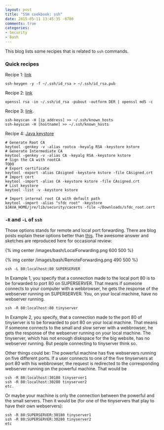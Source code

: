 ```yaml
---
layout: post
title: "SSH cookbook: ssh"
date: 2015-05-11 13:45:35 -0700
comments: true
categories: 
- Security
- Bash
---
```


This blog lists some recipes that is related to `ssh` commands.

<!--more-->

### Quick recipes

Recipe 1: [link](https://askubuntu.com/questions/53553/how-do-i-retrieve-the-public-key-from-a-ssh-private-key)

``` plain Recipe 1: Generate public key from private key
ssh-keygen -y -f ~/.ssh/id_rsa > ~/.ssh/id_rsa.pub
```

Recipe 2: [link](https://docs.aws.amazon.com/AWSEC2/latest/UserGuide/ec2-key-pairs.html#verify-key-pair-fingerprints)

``` plain Recipe 2: Show fingerprint of the private key in MD5 format (used by Github, AWS)
openssl rsa -in ~/.ssh/id_rsa -pubout -outform DER | openssl md5 -c
```

Recipe 3: [link](https://serverfault.com/questions/132970/can-i-automatically-add-a-new-host-to-known-hosts).

``` plain Recipe 3: Add new hosts to known_hosts file
ssh-keyscan -H [ip_address] >> ~/.ssh/known_hosts
ssh-keyscan -H [hostname] >> ~/.ssh/known_hosts
```

Recipe 4: [Java keystore](https://www.youtube.com/watch?v=fQEhA79ifnI)

``` plain Recipe 4: Java keystore related commands
# Generate Root CA
keytool -genkey -v -alias rootca -keyalg RSA -keystore kstore
# Generate Intermediate CA
keytool -genkey -v -alias CA -keyalg RSA -keystore kstore
# Sign the CA with rootCA
TODO
# Export certificate
keytool -export -alias CAsigned -keystore kstore -file CAsigned.crt
# Import cert
keytool -import -alias CA -keystore kstore -file CAsigned.crt
# List keystore
keytool -list -v -keystore kstore

# Import internal root CA with default path
keytool -import -alias "sfdc root" -keystore $JAVA_HOME/jre/lib/security/cacerts -file ~/Downloads/sfdc_root.cert 
```

### `-R` and `-L` of `ssh`

Those options stands for remote and local port forwarding.
There are blog posts explain these options better than [this](https://unix.stackexchange.com/questions/115897/whats-ssh-port-forwarding-and-whats-the-difference-between-ssh-local-and-remot#).
The awesome answer and sketches are reproduced here for occasional review:

{% img center /images/bash/LocalForwarding.png 600 500 %}

{% img center /images/bash/RemoteForwarding.png 490 500 %}

``` plain Example 1
ssh -L 80:localhost:80 SUPERSERVER
```

In Example 1, you specify that a connection made to the local port 80 is to be forwarded to port 80 on SUPERSERVER. 
That means if someone connects to your computer with a webbrowser, he gets the response of the webserver running on SUPERSERVER. 
You, on your local machine, have no webserver running.

``` plain Example 2
ssh -R 80:localhost:80 tinyserver
```

In Example 2, you specify, that a connection made to the port 80 of tinyserver is to be forwarded to port 80 on your local machine. 
That means if someone connects to the small and slow server with a webbrowser, he gets the response of the webserver running on your local machine. 
The tinyserver, which has not enough diskspace for the big website, has no webserver running. 
But people connecting to tinyserver think so.

Other things could be: The powerful machine has five webservers running on five different ports. 
If a user connects to one of the five tinyservers at port 80 with his webbrowser, the request is redirected to the corresponding webserver running on the powerful machine. 
That would be

``` plain Example 3 (before)
ssh -R 80:localhost:30180 tinyserver1
ssh -R 80:localhost:30280 tinyserver2
etc.
```

Or maybe your machine is only the connection between the powerful and the small servers. 
Then it would be (for one of the tinyservers that play to have their own webservers):

``` plain Example 3 (after)
ssh -R 80:SUPERSERVER:30180 tinyserver1
ssh -R 80:SUPERSERVER:30280 tinyserver2
etc
```
